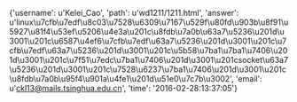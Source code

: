 {'username': u'Kelei_Cao', 'path': u'wd1211/1211.html', 'answer': u'linux\u7cfb\u7edf\u8c03\u7528\u6309\u7167\u529f\u80fd\u903b\u8f91\u5927\u81f4\u53ef\u5206\u4e3a\u201c\u8fdb\u7a0b\u63a7\u5236\u201d\u3001\u201c\u6587\u4ef6\u7cfb\u7edf\u63a7\u5236\u201d\u3001\u201c\u7cfb\u7edf\u63a7\u5236\u201d\u3001\u201c\u5b58\u7ba1\u7ba1\u7406\u201d\u3001\u201c\u7f51\u7edc\u7ba1\u7406\u201d\u3001\u201csocket\u63a7\u5236\u201d\u3001\u201c\u7528\u6237\u7ba1\u7406\u201d\u3001\u201c\u8fdb\u7a0b\u95f4\u901a\u4fe1\u201d\u51e0\u7c7b\u3002', 'email': u'ckl13@mails.tsinghua.edu.cn', 'time': '2016-02-28:13:37:05'}